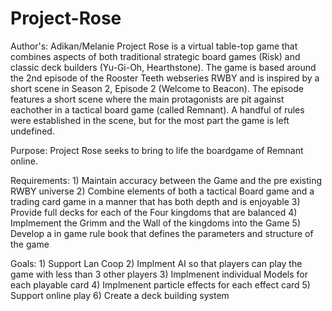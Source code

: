 # Project-Rose
Author's: Adikan/Melanie
Project Rose is a virtual table-top game that combines aspects of both
traditional strategic board games (Risk) and classic deck builders (Yu-Gi-Oh, Hearthstone).
The game is based around the 2nd episode of the Rooster Teeth webseries RWBY and is inspired
by a short scene in Season 2, Episode 2 (Welcome to Beacon). The episode features a short scene
where the main protagonists are pit against eachother in a tactical board game (called Remnant). A handful of 
rules were established in the scene, but for the most part the game is left undefined. 

Purpose: Project Rose seeks to bring to life the boardgame of Remnant online. 

Requirements: 
	1) Maintain accuracy between the Game and the pre existing RWBY universe
	2) Combine elements of both a tactical Board game and a trading card game in a manner that has both depth and is enjoyable
	3) Provide full decks for each of the Four kingdoms that are balanced
	4) Implmement the Grimm and the Wall of the kingdoms into the Game
	5) Develop a in game rule book that defines the parameters and structure of the game

Goals:
	1) Support Lan Coop
	2) Implment AI so that players can play the game with less than 3 other players
	3) Implmenent individual Models for each playable card
	4) Implmenent particle effects for each effect card
	5) Support online play
	6) Create a deck building system 
